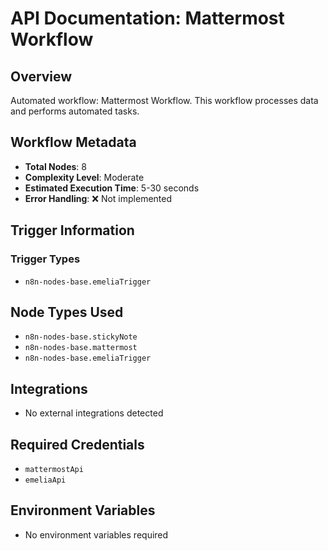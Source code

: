 # API Documentation: Mattermost Workflow

## Overview
Automated workflow: Mattermost Workflow. This workflow processes data and performs automated tasks.

## Workflow Metadata
- **Total Nodes**: 8
- **Complexity Level**: Moderate
- **Estimated Execution Time**: 5-30 seconds
- **Error Handling**: ❌ Not implemented

## Trigger Information
### Trigger Types
- `n8n-nodes-base.emeliaTrigger`

## Node Types Used
- `n8n-nodes-base.stickyNote`
- `n8n-nodes-base.mattermost`
- `n8n-nodes-base.emeliaTrigger`

## Integrations
- No external integrations detected

## Required Credentials
- `mattermostApi`
- `emeliaApi`

## Environment Variables
- No environment variables required
